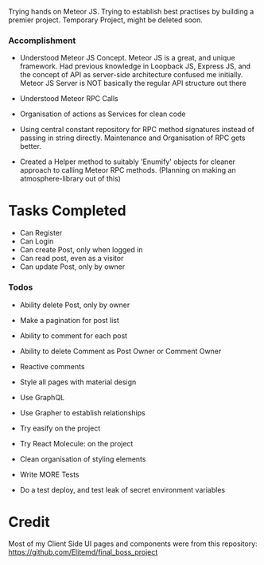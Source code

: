 Trying hands on Meteor JS. 
Trying to establish best practises by building a premier project. 
Temporary Project, might be deleted soon.

### Accomplishment

 - Understood Meteor JS Concept. Meteor JS is a great, and unique framework. 
 Had previous knowledge in Loopback JS, Express JS, and the concept of API
 as server-side architecture confused me initially. Meteor JS Server is NOT
 basically the regular API structure out there
 
 - Understood Meteor RPC Calls
 - Organisation of actions as Services for clean code
 - Using central constant repository for RPC method signatures instead of 
 passing in string 
 directly. Maintenance and Organisation of RPC gets better.
 
 - Created a Helper method to suitably 'Enumify' objects for cleaner approach
 to calling Meteor RPC methods. (Planning on making an atmosphere-library out
 of this)
 
# Tasks Completed
- Can Register
- Can Login
- Can create Post, only when logged in
- Can read post, even as a visitor
- Can update Post, only by owner


### Todos

- Ability delete Post, only by owner
- Make a pagination for post list
- Ability to comment for each post
- Ability to delete Comment as Post Owner or Comment Owner
- Reactive comments
- Style all pages with material design

- Use GraphQL
- Use Grapher to establish relationships

- Try easify on the project
- Try React Molecule: on the project

- Clean organisation of styling elements

- Write MORE Tests
 
- Do a test deploy, and test leak of secret environment variables
 
 # Credit
 Most of my Client Side UI pages and components were from this repository:
 https://github.com/Elitemd/final_boss_project